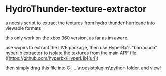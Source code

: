 # HydroThunder-texture-extractor
a noesis script to extract the textures from hydro thunder hurricane into viewable formats

this only work on the xbox 360 version, as far as im aware.

use wxpirs to extract the LIVE package, then use HyperBx's "barracuda" hyperlib extractor to isolate the textures from the main APF file.
([https://github.com/hyperbx/HyperLib](url))

then simply drag this file into C:.....\noesis\plugins\python folder, and view!

